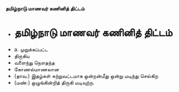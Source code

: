 **தமிழ்நாடு மாணவர் கணினித் திட்டம்**
- # தமிழ்நாடு மாணவர் கணினித் திட்டம்
- a. முறுக்கப்பட்ட
- திருகிய
- வளைந்து நௌதந்த
- கோணல்மாணலான
- (தாவ.) இதழ்கள் சுற்றுவட்டமாக ஒன்றன்மீது ஒன்று மடிந்து செல்கிற
- (மண்.) ஒழுங்கின்றித் திருகி மடிவுற்ற.

